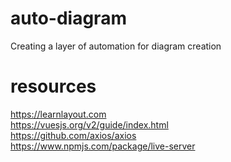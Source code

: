 # auto-diagram
Creating a layer of automation for diagram creation

# resources
https://learnlayout.com <br />
https://vuesjs.org/v2/guide/index.html <br />
https://github.com/axios/axios <br />
https://www.npmjs.com/package/live-server <br />
